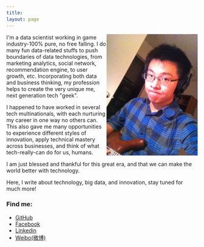 ```yaml
---
title: 
layout: page
---
```

<img src="media/img/me.jpg" width="240" height="320" align="right">

I'm a data scientist working in game industry-100% pure, no free falling. I do many fun data-related stuffs to push boundaries of data technologies, from marketing analytics, social network, recommendation engine, to user growth, etc. Incorporating both data and business thinking, my profession helps to create the very unique me, next generation tech "geek".

I happened to have worked in several tech multinationals, with each nurturing my career in one way no others can. This also gave me many opportunities to experience different styles of innovation, apply technical mastery across businesses, and think of what tech-really-can do for us, humans.

I am just blessed and thankful for this great era, and that we can make the world better with technology. 

Here, I write about technology, big data, and innovation, stay tuned for much more!

### Find me:

-  [GitHub](https://github.com/biaowww)  
-  [Facebook](https://www.facebook.com/biaowww)
-  [Linkedin](https://www.linkedin.com/in/biaowww) 
-  [Weibo(微博)](http://weibo.com/234140960)